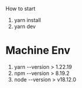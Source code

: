 How to start

1. yarn install
2. yarn dev


# Machine Env
1. yarn --version > 1.22.19
2. npm --version  > 8.19.2
3. node --version > v18.12.0
